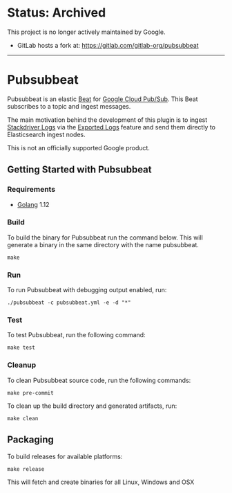 # Status: Archived

This project is no longer actively maintained by Google. 

* GitLab hosts a fork at: https://gitlab.com/gitlab-org/pubsubbeat

------------

# Pubsubbeat

Pubsubbeat is an elastic [Beat](https://www.elastic.co/products/beats) for [Google Cloud Pub/Sub](https://cloud.google.com/pubsub/).
This Beat subscribes to a topic and ingest messages.

The main motivation behind the development of this plugin is to ingest [Stackdriver Logs](https://cloud.google.com/stackdriver/)
via the [Exported Logs](https://cloud.google.com/logging/docs/export/using_exported_logs) feature and send them
directly to Elasticsearch ingest nodes.

This is not an officially supported Google product.

## Getting Started with Pubsubbeat

### Requirements

* [Golang](https://golang.org/dl/) 1.12

### Build

To build the binary for Pubsubbeat run the command below. This will generate a binary
in the same directory with the name pubsubbeat.

```
make
```

### Run

To run Pubsubbeat with debugging output enabled, run:

```
./pubsubbeat -c pubsubbeat.yml -e -d "*"
```

### Test

To test Pubsubbeat, run the following command:

```
make test
```

### Cleanup

To clean  Pubsubbeat source code, run the following commands:

```
make pre-commit
```

To clean up the build directory and generated artifacts, run:

```
make clean
```


## Packaging

To build releases for available platforms:

```
make release
```

This will fetch and create binaries for all Linux, Windows and OSX
